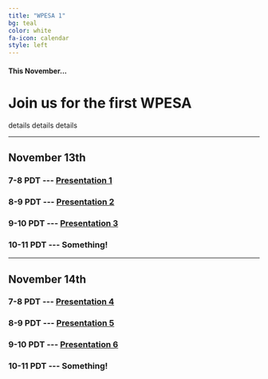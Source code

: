 ```yaml
---
title: "WPESA 1"
bg: teal
color: white
fa-icon: calendar
style: left
---
```


#### This November...

# Join us for the first WPESA

details details details

-------

## November 13th

###  7-8 PDT  ---  [Presentation 1]() 
###  8-9 PDT  ---  [Presentation 2]() 
###  9-10 PDT ---  [Presentation 3]() 
###  10-11 PDT ---  Something!     

-------

## November 14th

###  7-8 PDT  ---  [Presentation 4]() 
###  8-9 PDT  ---  [Presentation 5]() 
###  9-10 PDT ---  [Presentation 6]() 
###  10-11 PDT ---  Something!     
